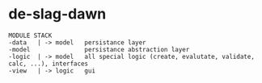 # de-slag-dawn

    MODULE STACK
    -data   | -> model   persistance layer  
    -model               persistance abstraction layer  
    -logic  | -> model   all special logic (create, evalutate, validate, calc, ...), interfaces  
    -view   | -> logic   gui
